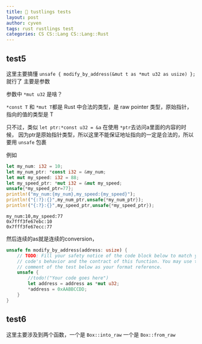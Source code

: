 ```yaml
---
title: 🧩 tustlings tests
layout: post
author: cyven
tags: rust rustlings test
categories: CS CS::Lang CS::Lang::Rust
---
```




## test5

这里主要搞懂 `unsafe { modify_by_address(&mut t as *mut u32 as usize) };` 就行了
主要是参数

参数中 `*mut u32` 是啥？

`*const T` 和 `*mut T`都是 Rust 中合法的类型，是 raw pointer 类型，原始指针，指向的值的类型是 T

只不过，类似 `let ptr:*const u32 = &a`
在使用 `*ptr`去访问a里面的内容的时候，
因为ptr是原始指针类型，所以这里不能保证地址指向的一定是合法的，所以要用 `unsafe` 包裹

例如

```rust
let my_num: i32 = 10;
let my_num_ptr: *const i32 = &my_num;
let mut my_speed: i32 = 88;
let my_speed_ptr: *mut i32 = &mut my_speed;
unsafe{*my_speed_ptr=77};
println!("my_num:{my_num},my_speed:{my_speed}");
println!("{:?}:{}",my_num_ptr,unsafe{*my_num_ptr});
println!("{:?}:{}",my_speed_ptr,unsafe{*my_speed_ptr});
```

```
my_num:10,my_speed:77
0x7fff3fe67ebc:10
0x7fff3fe67ecc:77
```


然后连续的as就是连续的conversion，

```rust
unsafe fn modify_by_address(address: usize) {
    // TODO: Fill your safety notice of the code block below to match your
    // code's behavior and the contract of this function. You may use the
    // comment of the test below as your format reference.
    unsafe {
        //todo!("Your code goes here")
        let address = address as *mut u32;
        *address = 0xAABBCCDD;
    }
}
```



## test6

这里主要涉及到两个函数，一个是 `Box::into_raw` 一个是 `Box::from_raw`
